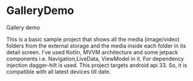 # GalleryDemo
Gallery demo

This is a basic sample project that shows all the media (image/video) folders from the external storage and the media inside each folder in its detail screen. I've used Kotlin, MVVM architecture and some jetpack components i.e. Navigation,LiveData, ViewModel in it. For dependency injection dagger-hilt is used. This project targets android api 33. So, it is compatible with all latest devices till date.
